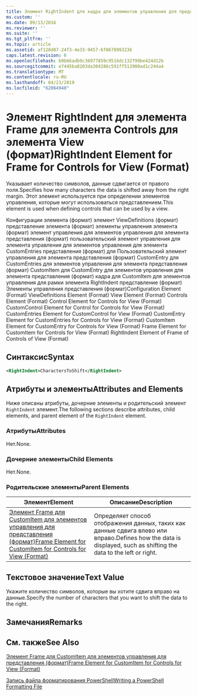```yaml
---
title: Элемент RightIndent для кадра для элементов управления для представления (формат) | Документация Майкрософт
ms.custom: ''
ms.date: 09/13/2016
ms.reviewer: ''
ms.suite: ''
ms.tgt_pltfrm: ''
ms.topic: article
ms.assetid: af128d87-24f3-4e33-9457-6f8678993236
caps.latest.revision: 6
ms.openlocfilehash: b9b66adb9c36977859c9516dc132f99be424d12b
ms.sourcegitcommit: e7445ba8203da304286c591ff513900ad1c244a4
ms.translationtype: MT
ms.contentlocale: ru-RU
ms.lasthandoff: 04/23/2019
ms.locfileid: "62064940"
---
```

# <a name="rightindent-element-for-frame-for-controls-for-view-format"></a><span data-ttu-id="b4c2a-102">Элемент RightIndent для элемента Frame для элемента Controls для элемента View (формат)</span><span class="sxs-lookup"><span data-stu-id="b4c2a-102">RightIndent Element for Frame for Controls for View (Format)</span></span>

<span data-ttu-id="b4c2a-103">Указывает количество символов, данные сдвигается от правого поля.</span><span class="sxs-lookup"><span data-stu-id="b4c2a-103">Specifies how many characters the data is shifted away from the right margin.</span></span> <span data-ttu-id="b4c2a-104">Этот элемент используется при определении элементов управления, которые могут использоваться представлением.</span><span class="sxs-lookup"><span data-stu-id="b4c2a-104">This element is used when defining controls that can be used by a view.</span></span>

<span data-ttu-id="b4c2a-105">Конфигурации элемента (формат) элемент ViewDefinitions (формат) представление элемента (формат) элементы управления элемента (формат) элемент управления для элементов управления для элемента представления (формат) пользовательский элемент управления для элемента управления для элементов управления для элемента CustomEntries представления (формат) для Пользовательский элемент управления для элемента представления (формат) CustomEntry для CustomEntries для элементов управления для элемента представления (формат) CustomItem для CustomEntry для элементов управления для элемента представления (формат) кадра для CustomItem для элементов управления для рамки элемента RightIndent представление (формат) Элементы управления представления (формат)</span><span class="sxs-lookup"><span data-stu-id="b4c2a-105">Configuration Element (Format) ViewDefinitions Element (Format) View Element (Format) Controls Element (Format) Control Element for Controls for View (Format) CustomControl Element for Control for Controls for View (Format) CustomEntries Element for CustomControl for View (Format) CustomEntry Element for CustomEntries for Controls for View (Format) CustomItem Element for CustomEntry for Controls for View (Format) Frame Element for CustomItem for Controls for View (Format) RightIndent Element of Frame of Controls of View (Format)</span></span>

## <a name="syntax"></a><span data-ttu-id="b4c2a-106">Синтаксис</span><span class="sxs-lookup"><span data-stu-id="b4c2a-106">Syntax</span></span>

```xml
<RightIndent>CharactersToShift</RightIndent>
```

## <a name="attributes-and-elements"></a><span data-ttu-id="b4c2a-107">Атрибуты и элементы</span><span class="sxs-lookup"><span data-stu-id="b4c2a-107">Attributes and Elements</span></span>

<span data-ttu-id="b4c2a-108">Ниже описаны атрибуты, дочерние элементы и родительский элемент `RightIndent` элемент.</span><span class="sxs-lookup"><span data-stu-id="b4c2a-108">The following sections describe attributes, child elements, and parent element of the `RightIndent` element.</span></span>

### <a name="attributes"></a><span data-ttu-id="b4c2a-109">Атрибуты</span><span class="sxs-lookup"><span data-stu-id="b4c2a-109">Attributes</span></span>

<span data-ttu-id="b4c2a-110">Нет.</span><span class="sxs-lookup"><span data-stu-id="b4c2a-110">None.</span></span>

### <a name="child-elements"></a><span data-ttu-id="b4c2a-111">Дочерние элементы</span><span class="sxs-lookup"><span data-stu-id="b4c2a-111">Child Elements</span></span>

<span data-ttu-id="b4c2a-112">Нет.</span><span class="sxs-lookup"><span data-stu-id="b4c2a-112">None.</span></span>

### <a name="parent-elements"></a><span data-ttu-id="b4c2a-113">Родительские элементы</span><span class="sxs-lookup"><span data-stu-id="b4c2a-113">Parent Elements</span></span>

|<span data-ttu-id="b4c2a-114">Элемент</span><span class="sxs-lookup"><span data-stu-id="b4c2a-114">Element</span></span>|<span data-ttu-id="b4c2a-115">Описание</span><span class="sxs-lookup"><span data-stu-id="b4c2a-115">Description</span></span>|
|-------------|-----------------|
|[<span data-ttu-id="b4c2a-116">Элемент Frame для CustomItem для элементов управления для представления (формат)</span><span class="sxs-lookup"><span data-stu-id="b4c2a-116">Frame Element for CustomItem for Controls for View (Format)</span></span>](./frame-element-for-customitem-for-controls-for-view-format.md)|<span data-ttu-id="b4c2a-117">Определяет способ отображения данных, таких как данные сдвига влево или вправо.</span><span class="sxs-lookup"><span data-stu-id="b4c2a-117">Defines how the data is displayed, such as shifting the data to the left or right.</span></span>|

## <a name="text-value"></a><span data-ttu-id="b4c2a-118">Текстовое значение</span><span class="sxs-lookup"><span data-stu-id="b4c2a-118">Text Value</span></span>

<span data-ttu-id="b4c2a-119">Укажите количество символов, которые вы хотите сдвига вправо на данные.</span><span class="sxs-lookup"><span data-stu-id="b4c2a-119">Specify the number of characters that you want to shift the data to the right.</span></span>

## <a name="remarks"></a><span data-ttu-id="b4c2a-120">Замечания</span><span class="sxs-lookup"><span data-stu-id="b4c2a-120">Remarks</span></span>

## <a name="see-also"></a><span data-ttu-id="b4c2a-121">См. также</span><span class="sxs-lookup"><span data-stu-id="b4c2a-121">See Also</span></span>

[<span data-ttu-id="b4c2a-122">Элемент Frame для CustomItem для элементов управления для представления (формат)</span><span class="sxs-lookup"><span data-stu-id="b4c2a-122">Frame Element for CustomItem for Controls for View (Format)</span></span>](./frame-element-for-customitem-for-controls-for-view-format.md)

[<span data-ttu-id="b4c2a-123">Запись файла форматирования PowerShell</span><span class="sxs-lookup"><span data-stu-id="b4c2a-123">Writing a PowerShell Formatting File</span></span>](./writing-a-powershell-formatting-file.md)
